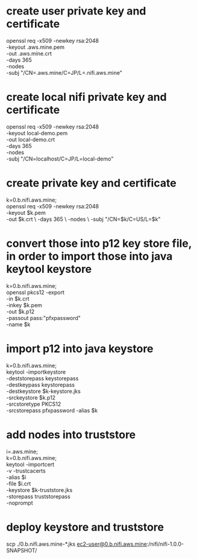 # create user private key and certificate
openssl req -x509 -newkey rsa:2048 \
 -keyout <user>.aws.mine.pem \
 -out <user>.aws.mine.crt \
 -days 365 \
 -nodes \
 -subj "/CN=<user>.aws.mine/C=JP/L=<user>.nifi.aws.mine"

# create local nifi private key and certificate
openssl req -x509 -newkey rsa:2048 \
 -keyout local-demo.pem \
 -out local-demo.crt \
 -days 365 \
 -nodes \
 -subj "/CN=localhost/C=JP/L=local-demo"

# create private key and certificate
k=0.b.nifi.aws.mine; \
openssl req -x509 -newkey rsa:2048 \
 -keyout $k.pem \
 -out $k.crt \
 -days 365 \
 -nodes \
 -subj "/CN=$k/C=US/L=$k"

# convert those into p12 key store file, in order to import those into java keytool keystore
k=0.b.nifi.aws.mine; \
openssl pkcs12 -export \
 -in $k.crt \
 -inkey $k.pem \
 -out $k.p12 \
 -passout pass:"pfxpassword" \
 -name $k

# import p12 into java keystore
k=0.b.nifi.aws.mine; \
keytool -importkeystore \
 -deststorepass keystorepass \
 -destkeypass keystorepass \
 -destkeystore $k-keystore.jks \
 -srckeystore $k.p12 \
 -srcstoretype PKCS12 \
 -srcstorepass pfxpassword -alias $k

# add nodes into truststore
i=<user>.aws.mine; \
k=0.b.nifi.aws.mine; \
keytool -importcert \
 -v -trustcacerts \
 -alias $i \
 -file $i.crt \
 -keystore $k-truststore.jks \
 -storepass truststorepass \
 -noprompt

# deploy keystore and truststore
scp ./0.b.nifi.aws.mine-*.jks ec2-user@0.b.nifi.aws.mine:/nifi/nifi-1.0.0-SNAPSHOT/

